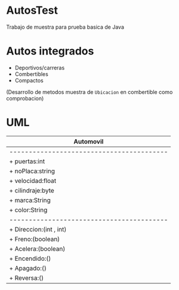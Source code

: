  # AutosTest
Trabajo de muestra para prueba basica de Java
# Autos integrados
- Deportivos/carreras
- Combertibles
- Compactos

(Desarrollo de metodos muestra de `Ubicacion` en combertible como comprobacion)
# UML
| Automovil         |
|-------------------|
|-----------------------------------------|
| + puertas:int     |
| + noPlaca:string  | 
| + velocidad:float |
| + cilindraje:byte   |
| + marca:String    |
| + color:String    |
|-----------------------------------------|
| + Direccion:(int , int)   |
| + Freno:(boolean)         |
| + Acelera:(boolean)       |
| + Encendido:()            |
| + Apagado:()              |
| + Reversa:()              |